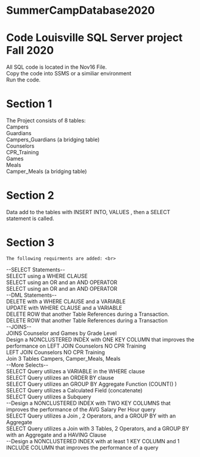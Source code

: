 # SummerCampDatabase2020

# Code Louisville SQL Server project Fall 2020

All SQL code is located in the Nov16 File.<br>
Copy the code into SSMS or a similiar environment<br>
Run the code.<br>

# Section 1
The Project consists of 8 tables:<br>
Campers<br>
Guardians<br>
Campers_Guardians (a bridging table)<br>
Counselors<br>
CPR_Training<br>
Games<br>
Meals<br>
Camper_Meals (a bridging table)<br>

# Section 2
Data add to the tables with INSERT INTO,  VALUES , then a SELECT statement is called.<br>

# Section 3
    The following requirments are added: <br>
    
--SELECT Statements--<br>
SELECT using a WHERE CLAUSE<br>
SELECT using an OR and an AND OPERATOR<br>
SELECT using an OR and an AND OPERATOR<br>
--DML Statements--<br>
DELETE with a WHERE CLAUSE and a VARIABLE<br>
UPDATE with WHERE CLAUSE and a VARIABLE<br>
DELETE ROW that another Table References during a Transaction.<br>
DELETE ROW that another Table References during a Transaction<br>
--JOINS--<br>
JOINS Counselor and Games by Grade Level<br>
Design a NONCLUSTERED INDEX with ONE KEY COLUMN that improves the performance on LEFT JOIN Counselors NO CPR Training<br>
 LEFT JOIN Counselors NO CPR Training<br>
Join 3 Tables Campers, Camper_Meals, Meals<br>
--More Selects--<br>
SELECT Query utilizes a VARIABLE in the WHERE clause<br>
SELECT Query utilizes an ORDER BY clause<br>
SELECT Query utilizes an GROUP BY Aggregate Function (COUNT() )<br>
SELECT Query utilizes a Calculated Field (concatenate)<br>
SELECT Query utilizes a Subquery<br>
--Design a NONCLUSTERED INDEX with TWO KEY COLUMNS that improves the performance of the AVG Salary Per Hour query<br>
SELECT Query utilizes a Join , 2 Operators, and a GROUP BY with an Aggregate<br>
SELECT Query utilizes a Join with 3 Tables, 2 Operators, and a GROUP BY with an Aggregate and a HAVING Clause<br>
--Design a NONCLUSTERED INDEX with at least 1 KEY COLUMN and 1 INCLUDE COLUMN that improves the performance of a query<br>
